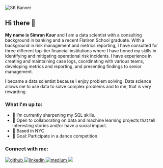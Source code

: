 ![SK Banner](https://user-images.githubusercontent.com/95593662/224841042-20703c11-c7f6-4d31-8d82-3988f816287d.png)

## Hi there 👋

**My name is Simran Kaur** and I am a data scientist with a consulting background in banking and a recent Flatiron School graduate. With a background in risk management and metrics reporting, I have consulted for three different top-tier financial institutions where I have honed my skills in identifying and mitigating operational risk incidents. I have experience in creating and maintaining case logs, coordinating with various teams, developing metrics and reporting, and presenting findings to senior management.

I became a data scientist because I enjoy problem solving. Data science allows me to use data to solve complex problems and to me, that is very rewarding. 

### What I'm up to:

- 🌱 I’m currently sharpening my SQL skills.
- 👯 Open to collaborating on data and machine learning projects that tell interesting stories and/or have a social impact. 
- 🗽 Based in NYC
- 🥅 Goal: Participate in a dance competition.

### Connect with me:

<a href="https://github.com/simrank3" target="_blank">
<img src=https://img.shields.io/badge/github-%2324292e.svg?&style=for-the-badge&logo=github&logoColor=white alt=github style="margin-bottom: 5px;" />
</a>
<a href="https://linkedin.com/in/simrankaur23" target="_blank">
<img src=https://img.shields.io/badge/linkedin-%231E77B5.svg?&style=for-the-badge&logo=linkedin&logoColor=white alt=linkedin style="margin-bottom: 5px;" />
</a>
<a href="https://medium.com/@s.kaur0761" target="_blank">
<img src=https://img.shields.io/badge/medium-%23292929.svg?&style=for-the-badge&logo=medium&logoColor=white alt=medium style="margin-bottom: 5px;" />
</a>  
<a href="mailto:s.kaur0761@gmail" rel="nofollow"><img src= "https://img.shields.io/badge/Gmail-D14836?style=for-the-badge&logo=gmail&logoColor=white" />
</a>
